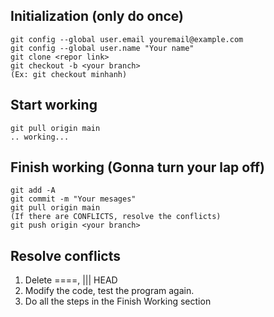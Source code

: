 ## Initialization (only do once)
	git config --global user.email youremail@example.com  
	git config --global user.name "Your name"  
	git clone <repor link>  
	git checkout -b <your branch>  
	(Ex: git checkout minhanh)  

## Start working
	git pull origin main  
	.. working...  

## Finish working (Gonna turn your lap off)
	git add -A  
	git commit -m "Your mesages"  
	git pull origin main  
	(If there are CONFLICTS, resolve the conflicts)  
	git push origin <your branch>  

## Resolve conflicts
1. Delete ====, ||| HEAD
2. Modify the code, test the program again.
3. Do all the steps in the Finish Working section
